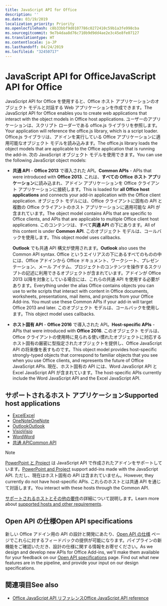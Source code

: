 ```yaml
---
title: JavaScript API for Office
description: ''
ms.date: 03/19/2019
localization_priority: Priority
ms.openlocfilehash: c8b33bbf9d0107786c0272410c59b1a3fe998cba
ms.sourcegitcommit: 9e7b4daa8d76c710b9d9dd4ae2e3c45e8fe07127
ms.translationtype: HT
ms.contentlocale: ja-JP
ms.lasthandoff: 04/24/2019
ms.locfileid: "32450717"
---
```

# <a name="javascript-api-for-office"></a><span data-ttu-id="8bfa9-102">JavaScript API for Office</span><span class="sxs-lookup"><span data-stu-id="8bfa9-102">JavaScript API for Office</span></span>

<span data-ttu-id="8bfa9-103">JavaScript API for Office を使用すると、Office ホスト アプリケーションのオブジェクト モデルと対話する Web アプリケーションを作成できます。</span><span class="sxs-lookup"><span data-stu-id="8bfa9-103">The JavaScript API for Office enables you to create web applications that interact with the object models in Office host applications.</span></span> <span data-ttu-id="8bfa9-104">ユーザーのアプリケーションは、スクリプト ローダーである office.js ライブラリを参照します。</span><span class="sxs-lookup"><span data-stu-id="8bfa9-104">Your application will reference the office.js library, which is a script loader.</span></span> <span data-ttu-id="8bfa9-105">Office.js ライブラリは、アドインを実行している Office アプリケーションに適用可能なオブジェクト モデルを読み込みます。</span><span class="sxs-lookup"><span data-stu-id="8bfa9-105">The office.js library loads the object models that are applicable to the Office application that is running the add-in.</span></span> <span data-ttu-id="8bfa9-106">次の JavaScript オブジェクト モデルを使用できます。</span><span class="sxs-lookup"><span data-stu-id="8bfa9-106">You can use the following JavaScript object models:</span></span>

- <span data-ttu-id="8bfa9-107">**共通 API** - **Office 2013** で導入された API。</span><span class="sxs-lookup"><span data-stu-id="8bfa9-107">**Common APIs** - APIs that were introduced with **Office 2013**.</span></span> <span data-ttu-id="8bfa9-108">これは、**すべての Office ホスト アプリケーション**に読み込まれ、アドイン アプリケーションを Office クライアント アプリケーションに接続します。</span><span class="sxs-lookup"><span data-stu-id="8bfa9-108">This is loaded for **all Office host applications** and connects your add-in application with the Office client application.</span></span> <span data-ttu-id="8bfa9-109">オブジェクト モデルには、Office クライアントに固有の API と複数の Office クライアントのホスト アプリケーションに適用可能な API が含まれています。</span><span class="sxs-lookup"><span data-stu-id="8bfa9-109">The object model contains APIs that are specific to Office clients, and APIs that are applicable to multiple Office client host applications.</span></span> <span data-ttu-id="8bfa9-110">このコンテンツは、すべて**共通 API** の下にあります。</span><span class="sxs-lookup"><span data-stu-id="8bfa9-110">All of this content is under **Common API**.</span></span> <span data-ttu-id="8bfa9-111">このオブジェクト モデルは、コールバックを使用します。</span><span class="sxs-lookup"><span data-stu-id="8bfa9-111">This object model uses callbacks.</span></span> 

  <span data-ttu-id="8bfa9-112">**Outlook** でも共通 API 構文が使用されます。</span><span class="sxs-lookup"><span data-stu-id="8bfa9-112">**Outlook** also uses the Common API syntax.</span></span> <span data-ttu-id="8bfa9-113">Office というエイリアスの下にあるすべてのものの中には、Office アドインから Office ドキュメント、ワークシート、プレゼンテーション、メール アイテム、プロジェクトのコンテンツを操作するスクリプトの記述に利用できるオブジェクトが含まれています。アドインが Office 2013 以降を対象としている場合には、これらの共通 API を使用する必要があります。</span><span class="sxs-lookup"><span data-stu-id="8bfa9-113">Everything under the alias Office contains objects you can use to write scripts that interact with content in Office documents, worksheets, presentations, mail items, and projects from your Office Add-ins. You must use these Common APIs if your add-in will target Office 2013 and later.</span></span> <span data-ttu-id="8bfa9-114">このオブジェクト モデルは、コールバックを使用します。</span><span class="sxs-lookup"><span data-stu-id="8bfa9-114">This object model uses callbacks.</span></span>

- <span data-ttu-id="8bfa9-115">**ホスト固有 API** - **Office 2016** で導入された API。</span><span class="sxs-lookup"><span data-stu-id="8bfa9-115">**Host-specific APIs** - APIs that were introduced with **Office 2016**.</span></span> <span data-ttu-id="8bfa9-116">このオブジェクト モデルは、Office クライアントの使用時に見られる使い慣れたオブジェクトに対応するホスト固有の厳密に型指定されたオブジェクトを提供し、Office JavaScript API の将来像を表すものです。</span><span class="sxs-lookup"><span data-stu-id="8bfa9-116">This object model provides host-specific strongly-typed objects that correspond to familiar objects that you see when you use Office clients, and represents the future of Office JavaScript APIs.</span></span> <span data-ttu-id="8bfa9-117">現在、ホスト固有の API には、Word JavaScript API と Excel JavaScript API が含まれています。</span><span class="sxs-lookup"><span data-stu-id="8bfa9-117">The host-specific APIs currently include the Word JavaScript API and the Excel JavaScript API.</span></span>

## <a name="supported-host-applications"></a><span data-ttu-id="8bfa9-118">サポートされるホスト アプリケーション</span><span class="sxs-lookup"><span data-stu-id="8bfa9-118">Supported host applications</span></span>

- [<span data-ttu-id="8bfa9-119">Excel</span><span class="sxs-lookup"><span data-stu-id="8bfa9-119">Excel</span></span>](overview/excel-add-ins-reference-overview.md)
- [<span data-ttu-id="8bfa9-120">OneNote</span><span class="sxs-lookup"><span data-stu-id="8bfa9-120">OneNote</span></span>](overview/onenote-add-ins-javascript-reference.md)
- [<span data-ttu-id="8bfa9-121">Outlook</span><span class="sxs-lookup"><span data-stu-id="8bfa9-121">Outlook</span></span>](requirement-sets/outlook-api-requirement-sets.md)
- [<span data-ttu-id="8bfa9-122">Visio</span><span class="sxs-lookup"><span data-stu-id="8bfa9-122">Visio</span></span>](overview/visio-javascript-reference-overview.md)
- [<span data-ttu-id="8bfa9-123">Word</span><span class="sxs-lookup"><span data-stu-id="8bfa9-123">Word</span></span>](overview/word-add-ins-reference-overview.md)
- [<span data-ttu-id="8bfa9-124">共通 API</span><span class="sxs-lookup"><span data-stu-id="8bfa9-124">Common API</span></span>](requirement-sets/office-add-in-requirement-sets.md)

> [!NOTE] 
> <span data-ttu-id="8bfa9-125">[PowerPoint と Project](requirement-sets/powerpoint-and-project-note.md) は JavaScript API で作成されたアドインをサポートしています。</span><span class="sxs-lookup"><span data-stu-id="8bfa9-125">[PowerPoint and Project](requirement-sets/powerpoint-and-project-note.md) support add-ins made with the JavaScript API.</span></span> <span data-ttu-id="8bfa9-126">ただし、現在はホスト固有の API は含まれていません。</span><span class="sxs-lookup"><span data-stu-id="8bfa9-126">However, they currently do not have host-specific APIs.</span></span> <span data-ttu-id="8bfa9-127">これらのホストとは共通 API を通じて対話します。</span><span class="sxs-lookup"><span data-stu-id="8bfa9-127">You interact with these hosts through the Common API.</span></span>

<span data-ttu-id="8bfa9-128">[サポートされるホストとその他の要件](../concepts/requirements-for-running-office-add-ins.md)の詳細について説明します。</span><span class="sxs-lookup"><span data-stu-id="8bfa9-128">Learn more about [supported hosts and other requirements](../concepts/requirements-for-running-office-add-ins.md).</span></span>

## <a name="open-api-specifications"></a><span data-ttu-id="8bfa9-129">Open API の仕様</span><span class="sxs-lookup"><span data-stu-id="8bfa9-129">Open API specifications</span></span>

<span data-ttu-id="8bfa9-p106">新しい Office アドイン用の API の設計と開発にあたり、[Open API の仕様](openspec.md) ページでこれらに対するフィードバックの提供が可能になります。パイプラインの新機能をご確認いただき、設計の仕様に関する情報をお寄せください。</span><span class="sxs-lookup"><span data-stu-id="8bfa9-p106">As we design and develop new APIs for Office Add-ins, we'll make them available for your feedback on our [Open API specifications](openspec.md) page. Find out what new features are in the pipeline, and provide your input on our design specifications.</span></span>

## <a name="see-also"></a><span data-ttu-id="8bfa9-132">関連項目</span><span class="sxs-lookup"><span data-stu-id="8bfa9-132">See also</span></span>

- [<span data-ttu-id="8bfa9-133">Office JavaScript API リファレンス</span><span class="sxs-lookup"><span data-stu-id="8bfa9-133">Office JavaScript API reference</span></span>](/javascript/api/overview/office)

